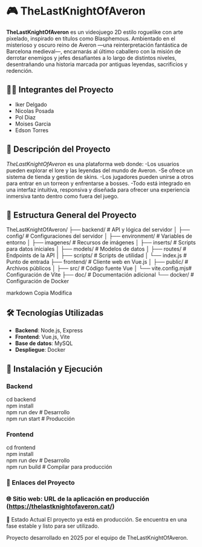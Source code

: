 # 🎮 TheLastKnightOfAveron

**TheLastKnightOfAveron** es un videojuego 2D estilo roguelike con arte pixelado, inspirado en títulos como Blasphemous. Ambientado en el misterioso y oscuro reino de Averon —una reinterpretación fantástica de Barcelona medieval—, encarnarás al último caballero con la misión de derrotar enemigos y jefes desafiantes a lo largo de distintos niveles, desentrañando una historia marcada por antiguas leyendas, sacrificios y redención.


## 🧑‍💻 Integrantes del Proyecto

- Iker Delgado  
- Nicolas Posada  
- Pol Diaz  
- Moises Garcia  
- Edson Torres  

## 📖 Descripción del Proyecto

*TheLastKnightOfAveron* es una plataforma web donde:
-Los usuarios pueden explorar el lore y las leyendas del mundo de Averon.
-Se ofrece un sistema de tienda y gestion de skins.
-Los jugadores pueden unirse a otros para entrar en un torreon y enfrentarse a bosses.
-Todo está integrado en una interfaz intuitiva, responsiva y diseñada para ofrecer una experiencia inmersiva tanto dentro como fuera del juego.

## 🧠 Estructura General del Proyecto

TheLastKnightOfAveron/
├── backend/ # API y lógica del servidor
│ ├── config/ # Configuraciones del servidor
│ ├── environment/ # Variables de entorno
│ ├── imagenes/ # Recursos de imágenes
│ ├── inserts/ # Scripts para datos iniciales
│ ├── models/ # Modelos de datos
│ ├── routes/ # Endpoints de la API
│ ├── scripts/ # Scripts de utilidad
│ └── index.js # Punto de entrada
├── frontend/ # Cliente web en Vue.js
│ ├── public/ # Archivos públicos
│ ├── src/ # Código fuente Vue
│ └── vite.config.mjs# Configuración de Vite
├── doc/ # Documentación adicional
└── docker/ # Configuración de Docker

markdown
Copia
Modifica

## 🛠️ Tecnologías Utilizadas

- **Backend**: Node.js, Express  
- **Frontend**: Vue.js, Vite  
- **Base de datos**: MySQL  
- **Despliegue**: Docker  

## 🚀 Instalación y Ejecución

### Backend

cd backend  
npm install  
npm run dev    # Desarrollo  
npm run start  # Producción  

### Frontend

cd frontend  
npm install  
npm run dev     # Desarrollo  
npm run build   # Compilar para producción  

### 🔗 Enlaces del Proyecto
### 🌐 Sitio web: URL de la aplicación en producción (https://thelastknightofaveron.cat/)

🚀 Estado Actual
El proyecto ya está en producción. Se encuentra en una fase estable y listo para ser utilizado.

Proyecto desarrollado en 2025 por el equipo de TheLastKnightOfAveron.
